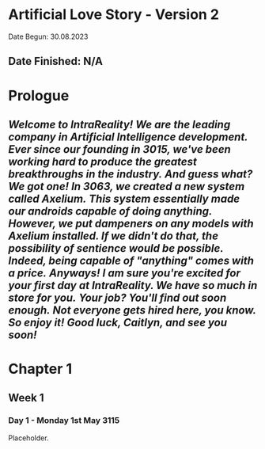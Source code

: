 # Artificial Love Story - Version 2
Date Begun: 30.08.2023

Date Finished: N/A
---
# Prologue
*Welcome to IntraReality!*
*We are the leading company in Artificial Intelligence development.*
*Ever since our founding in 3015, we've been working hard to produce the greatest breakthroughs in the industry.*
*And guess what? We got one!*
*In 3063, we created a new system called Axelium.*
*This system essentially made our androids capable of doing anything.*
*However, we put dampeners on any models with Axelium installed. If we didn't do that, the possibility of sentience would be possible.*
*Indeed, being capable of "anything" comes with a price.*
*Anyways!*
*I am sure you're excited for your first day at IntraReality. We have so much in store for you.*
*Your job? You'll find out soon enough.*
*Not everyone gets hired here, you know. So enjoy it!*
*Good luck, Caitlyn, and see you soon!*
---
# Chapter 1
## Week 1
### Day 1 - Monday 1st May 3115
Placeholder.